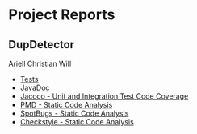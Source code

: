 # Project Reports
## DupDetector

Ariell
Christian
Will

* [Tests](./reports/tests/test/)
* [JavaDoc](./docs/javadoc/)
* [Jacoco - Unit and Integration Test Code Coverage](./jacoco/test/html/)
* [PMD - Static Code Analysis](./reports/pmd/)
* [SpotBugs - Static Code Analysis](./reports/spotbugs/)
* [Checkstyle - Static Code Analysis](./reports/checkstyle/)

